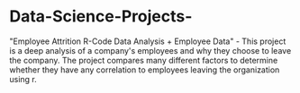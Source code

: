 # Data-Science-Projects-

"Employee Attrition R-Code Data Analysis + Employee Data" - This project is a deep analysis of a company's 
employees and why they choose to leave the company. The project compares many different factors to 
determine whether they have any correlation to employees leaving the organization using r.
